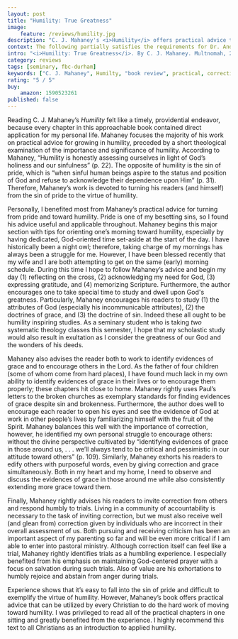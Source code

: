 ```yaml
---
layout: post
title: "Humility: True Greatness"
image: 
    feature: /reviews/humility.jpg
description: "C. J. Mahaney's <i>Humility</i> offers practical advice that can be utilized by every Christian to do the hard work of moving toward humility."
context: The following partially satisfies the requirements for Dr. Andrew Davis' Pastoral Internship class at Southeastern Baptist Theological Seminary.
intro: "<i>Humility: True Greatness</i>. By C. J. Mahaney. Multnomah, 2005, 176 pp., $11.85."
category: reviews
tags: [seminary, fbc-durham]
keywords: ["C. J. Mahaney", Humilty, "book review", practical, correction, criticism, struggle]
rating: "5 / 5"
buy:
    amazon: 1590523261
published: false
---
```


Reading C. J. Mahaney’s *Humility* felt like a timely, providential endeavor, because every chapter in this approachable book contained direct application for my personal life. Mahaney focuses the majority of his work on practical advice for growing in humility, preceded by a short theological examination of the importance and significance of humility. According to Mahaney, “Humility is honestly assessing ourselves in light of God’s holiness and our sinfulness” (p. 22). The opposite of humility is the sin of pride, which is “when sinful human beings aspire to the status and position of God and refuse to acknowledge their dependence upon Him” (p. 31). Therefore, Mahaney’s work is devoted to turning his readers (and himself) from the sin of pride to the virtue of humility.

Personally, I benefited most from Mahaney’s practical advice for turning from pride and toward humility. Pride is one of my besetting sins, so I found his advice useful and applicable throughout. Mahaney begins this major section with tips for orienting one’s morning toward humility, especially by having dedicated, God-oriented time set-aside at the start of the day. I have historically been a night owl; therefore, taking charge of my mornings has always been a struggle for me. However, I have been blessed recently that my wife and I are both attempting to get on the same (early) morning schedule. During this time I hope to follow Mahaney’s advice and begin my day (1) reflecting on the cross, (2) acknowledging my need for God, (3) expressing gratitude, and (4) memorizing Scripture. Furthermore, the author encourages one to take special time to study and dwell upon God's greatness. Particularly, Mahaney encourages his readers to study (1) the attributes of God (especially his incommunicable attributes), (2) the doctrines of grace, and (3) the doctrine of sin. Indeed these all ought to be humility inspiring studies. As a seminary student who is taking *two* systematic theology classes this semester, I hope that my scholastic study would also result in exultation as I consider the greatness of our God and the wonders of his deeds.

Mahaney also advises the reader both to work to identify evidences of grace and to encourage others in the Lord. As the father of four children (some of whom come from hard places), I have found much lack in my own ability to identify evidences of grace in their lives or to encourage them properly; these chapters hit close to home. Mahaney rightly uses Paul’s letters to the broken churches as exemplary standards for finding evidences of grace despite sin and brokenness. Furthermore, the author does well to encourage each reader to open his eyes and see the evidence of God at work in other people’s lives by familiarizing himself with the fruit of the Spirit. Mahaney balances this well with the importance of correction, however, he identified my own personal struggle to encourage others: without the divine perspective cultivated by “identifying evidences of grace in those around us, . . . we’ll always tend to be critical and pessimistic in our attitude toward others” (p. 109). Similarly, Mahaney exhorts his readers to edify others with purposeful words, even by giving correction and grace simultaneously. Both in my heart and my home, I need to observe and discuss the evidences of grace in those around me while also consistently extending more grace toward them.

Finally, Mahaney rightly advises his readers to invite correction from others and respond humbly to trials. Living in a community of accountability is necessary to the task of inviting correction, but we must also receive well (and glean from) correction given by individuals who are incorrect in their overall assessment of us. Both pursuing and receiving criticism has been an important aspect of my parenting so far and will be even more critical if I am able to enter into pastoral ministry. Although correction itself can feel like a trial, Mahaney rightly identifies trials as a humbling experience. I especially benefited from his emphasis on maintaining God-centered prayer with a focus on salvation during such trials. Also of value are his exhortations to humbly rejoice and abstain from anger during trials.

Experience shows that it’s easy to fall into the sin of pride and difficult to exemplify the virtue of humility. However, Mahaney’s book offers practical advice that can be utilized by every Christian to do the hard work of moving toward humility. I was privileged to read all of the practical chapters in one sitting and greatly benefited from the experience. I highly recommend this text to all Christians as an introduction to applied humility.
